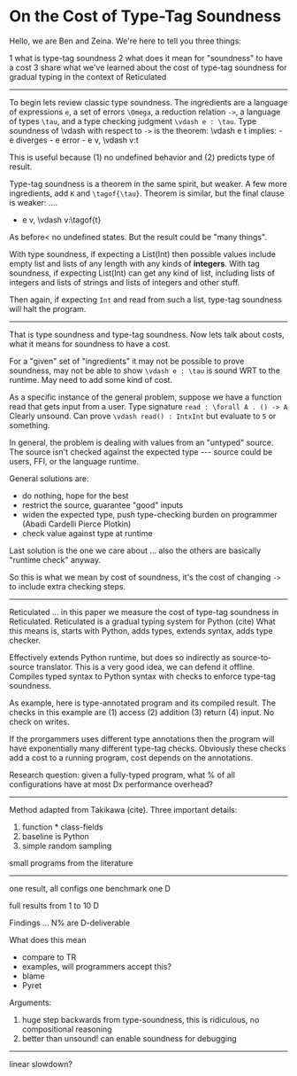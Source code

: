 On the Cost of Type-Tag Soundness
===

Hello, we are Ben and Zeina.
We're here to tell you three things:

1 what is type-tag soundness
2 what does it mean for "soundness" to have a cost
3 share what we've learned about the cost of type-tag soundness for gradual
  typing in the context of Reticulated

- - -

To begin lets review classic type soundness.
The ingredients are a language of expressions `e`, a set of errors `\Omega`,
 a reduction relation `->`, a language of types `\tau`, and a type checking
 judgment `\vdash e : \tau`.
Type soundness of \vdash with respect to `->` is the theorem:
   \vdash e t implies:
    - e diverges
    - e error
    - e v, \vdash v:t

This is useful because (1) no undefined behavior and (2) predicts type of
 result.

Type-tag soundness is a theorem in the same spirit, but weaker.
A few more ingredients, add `K` and `\tagof{\tau}`.
Theorem is similar, but the final clause is weaker:
  ....
  - e v, \vdash v:\tagof{t}

As before< no undefined states.
But the result could be "many things".

With type soundness, if expecting a List(Int) then possible values include
 empty list and lists of any length with any kinds of **integers**.
With tag soundness, if expecting List(Int) can get any kind of list,
 including lists of integers and lists of strings and lists of integers
 and other stuff.

Then again, if expecting `Int` and read from such a list, type-tag soundness
 will halt the program.

- - -

That is type soundness and type-tag soundness.
Now lets talk about costs, what it means for soundness to have a cost.

For a "given" set of "ingredients" it may not be possible to prove
 soundness, may not be able to show `\vdash e : \tau` is sound WRT to the runtime.
May need to add some kind of cost.

As a specific instance of the general problem, suppose we have a function
 read that gets input from a user.
Type signature `read : \forall A . () -> A`
Clearly unsound.
Can prove `\vdash read() : IntxInt`
 but evaluate to `5` or something.

In general, the problem is dealing with values from an "untyped" source.
The source isn't checked against the expected type --- source could be users,
 FFI, or the language runtime.

General solutions are:
- do nothing, hope for the best
- restrict the source, guarantee "good" inputs
- widen the expected type, push type-checking burden on programmer (Abadi Cardelli Pierce Plotkin)
- check value against type at runtime

Last solution is the one we care about ... also the others are basically "runtime check"
 anyway.

So this is what we mean by cost of soundness, it's the cost of changing `->`
 to include extra checking steps.

- - -

Reticulated ...  in this paper we measure the cost of type-tag soundness in Reticulated.
Reticulated is a gradual typing system for Python (cite)
What this means is, starts with Python, adds types, extends syntax, adds type checker.

Effectively extends Python runtime, but does so indirectly as source-to-source
 translator.
This is a very good idea, we can defend it offline.
Compiles typed syntax to Python syntax with checks to enforce type-tag soundness.

As example, here is type-annotated program and its compiled result.
The checks in this example are (1) access (2) addition (3) return (4) input.
No check on writes.

If the prorgammers uses different type annotations then the program will have
 exponentially many different type-tag checks.
Obviously these checks add a cost to a running program, cost depends on the annotations.

Research question: given a fully-typed program, what % of all configurations
 have at most Dx performance overhead?

- - -

Method adapted from Takikawa (cite).
Three important details:
 1. function * class-fields
 2. baseline is Python
 3. simple random sampling

small programs from the literature

- - -

one result, all configs one benchmark one D

full results from 1 to 10 D

Findings ... N% are D-deliverable

What does this mean
- compare to TR
- examples, will programmers accept this?
- blame
- Pyret

Arguments:
1. huge step backwards from type-soundness, this is ridiculous, no compositional reasoning
2. better than unsound! can enable soundness for debugging


- - -

linear slowdown?
